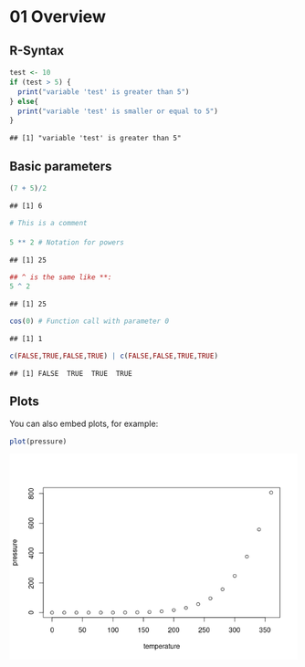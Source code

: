 01 Overview
================

## R-Syntax

``` r
test <- 10
if (test > 5) {
  print("variable 'test' is greater than 5")
} else{
  print("variable 'test' is smaller or equal to 5")
}
```

    ## [1] "variable 'test' is greater than 5"

## Basic parameters

``` r
(7 + 5)/2
```

    ## [1] 6

``` r
# This is a comment

5 ** 2 # Notation for powers
```

    ## [1] 25

``` r
## ^ is the same like **:
5 ^ 2
```

    ## [1] 25

``` r
cos(0) # Function call with parameter 0
```

    ## [1] 1

``` r
c(FALSE,TRUE,FALSE,TRUE) | c(FALSE,FALSE,TRUE,TRUE)
```

    ## [1] FALSE  TRUE  TRUE  TRUE

## Plots

You can also embed plots, for example:

``` r
plot(pressure)
```

![](01_overview_files/figure-gfm/pressure-1.png)<!-- -->
